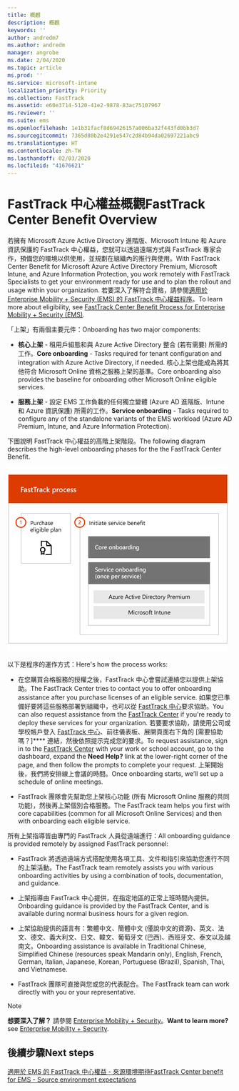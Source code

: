 ```yaml
---
title: 概觀
description: 概觀
keywords: ''
author: andredm7
ms.author: andredm
manager: angrobe
ms.date: 2/04/2020
ms.topic: article
ms.prod: ''
ms.service: microsoft-intune
localization_priority: Priority
ms.collection: FastTrack
ms.assetid: e60e3714-5120-41e2-9878-83ac75107967
ms.reviewer: ''
ms.suite: ems
ms.openlocfilehash: 1e1b31facf8d69426157a006ba32f443fd0bb3d7
ms.sourcegitcommit: 7365d80b2e4291e547c2d84b94da02697221abc9
ms.translationtype: HT
ms.contentlocale: zh-TW
ms.lasthandoff: 02/03/2020
ms.locfileid: "41676621"
---
```

# <a name="fasttrack-center-benefit-overview"></a><span data-ttu-id="7f3c6-103">FastTrack 中心權益概觀</span><span class="sxs-lookup"><span data-stu-id="7f3c6-103">FastTrack Center Benefit Overview</span></span>

<span data-ttu-id="7f3c6-104">若擁有 Microsoft Azure Active Directory 進階版、Microsoft Intune 和 Azure 資訊保護的 FastTrack 中心權益，您就可以透過遠端方式與 FastTrack 專家合作，預備您的環境以供使用，並規劃在組織內的推行與使用。</span><span class="sxs-lookup"><span data-stu-id="7f3c6-104">With FastTrack Center Benefit for Microsoft Azure Active Directory Premium, Microsoft Intune, and Azure Information Protection, you work remotely with FastTrack Specialists to get your environment ready for use and to plan the rollout and usage within your organization.</span></span> <span data-ttu-id="7f3c6-105">若要深入了解符合資格，請參閱[適用於 Enterprise Mobility + Security (EMS) 的 FastTrack 中心權益程序](EMS-fasttrack-process.md)。</span><span class="sxs-lookup"><span data-stu-id="7f3c6-105">To learn more about eligibility, see [FastTrack Center Benefit Process for Enterprise Mobility + Security (EMS)](EMS-fasttrack-process.md).</span></span>

<span data-ttu-id="7f3c6-106">「上架」有兩個主要元件：</span><span class="sxs-lookup"><span data-stu-id="7f3c6-106">Onboarding has two major components:</span></span>

-   <span data-ttu-id="7f3c6-107">**核心上架** - 租用戶組態和與 Azure Active Directory 整合 (若有需要) 所需的工作。</span><span class="sxs-lookup"><span data-stu-id="7f3c6-107">**Core onboarding** - Tasks required for tenant configuration and integration with Azure Active Directory, if needed.</span></span> <span data-ttu-id="7f3c6-108">核心上架也能成為將其他符合 Microsoft Online 資格之服務上架的基準。</span><span class="sxs-lookup"><span data-stu-id="7f3c6-108">Core onboarding also provides the baseline for onboarding other Microsoft Online eligible services.</span></span>

-   <span data-ttu-id="7f3c6-109">**服務上架** - 設定 EMS 工作負載的任何獨立變體 (Azure AD 進階版、Intune 和 Azure 資訊保護) 所需的工作。</span><span class="sxs-lookup"><span data-stu-id="7f3c6-109">**Service onboarding** - Tasks required to configure any of the standalone variants of the EMS workload (Azure AD Premium, Intune, and Azure Information Protection).</span></span>

<span data-ttu-id="7f3c6-110">下圖說明 FastTrack 中心權益的高階上架階段。</span><span class="sxs-lookup"><span data-stu-id="7f3c6-110">The following diagram describes the high-level onboarding phases for the the FastTrack Center Benefit.</span></span>

![使用 FastTrack 中心權益的高階上架階段](./media/ft-onboarding-process.png)

<span data-ttu-id="7f3c6-112">以下是程序的運作方式：</span><span class="sxs-lookup"><span data-stu-id="7f3c6-112">Here's how the process works:</span></span>

- <span data-ttu-id="7f3c6-113">在您購買合格服務的授權之後，FastTrack 中心會嘗試連絡您以提供上架協助。</span><span class="sxs-lookup"><span data-stu-id="7f3c6-113">The FastTrack Center tries to contact you to offer onboarding assistance after you purchase licenses of an eligible service.</span></span> <span data-ttu-id="7f3c6-114">如果您已準備好要將這些服務部署到組織中，也可以從 [FastTrack 中心](https://go.microsoft.com/fwlink/?linkid=780698)要求協助。</span><span class="sxs-lookup"><span data-stu-id="7f3c6-114">You can also request assistance from the [FastTrack Center](https://go.microsoft.com/fwlink/?linkid=780698) if you're ready to deploy these services for your organization.</span></span> <span data-ttu-id="7f3c6-115">若要要求協助，請使用公司或學校帳戶登入 [FastTrack 中心](https://go.microsoft.com/fwlink/?linkid=780698)、前往儀表板、展開頁面右下角的 [需要協助嗎？]\*\*\*\* 連結，然後依照提示完成您的要求。</span><span class="sxs-lookup"><span data-stu-id="7f3c6-115">To request assistance, sign in to the [FastTrack Center](https://go.microsoft.com/fwlink/?linkid=780698) with your work or school account, go to the dashboard, expand the **Need Help?** link at the lower-right corner of the page, and then follow the prompts to complete your request.</span></span> <span data-ttu-id="7f3c6-116">上架開始後，我們將安排線上會議的時間。</span><span class="sxs-lookup"><span data-stu-id="7f3c6-116">Once onboarding starts, we’ll set up a schedule of online meetings.</span></span>

-   <span data-ttu-id="7f3c6-117">FastTrack 團隊會先幫助您上架核心功能 (所有 Microsoft Online 服務的共同功能)，然後再上架個別合格服務。</span><span class="sxs-lookup"><span data-stu-id="7f3c6-117">The FastTrack team helps you first with core capabilities (common for all Microsoft Online Services) and then with onboarding each eligible service.</span></span>

<span data-ttu-id="7f3c6-118">所有上架指導皆由專門的 FastTrack 人員從遠端進行：</span><span class="sxs-lookup"><span data-stu-id="7f3c6-118">All onboarding guidance is provided remotely by assigned FastTrack personnel:</span></span>

-   <span data-ttu-id="7f3c6-119">FastTrack 將透過遠端方式搭配使用各項工具、文件和指引來協助您進行不同的上架活動。</span><span class="sxs-lookup"><span data-stu-id="7f3c6-119">The FastTrack team remotely assists you with various onboarding activities by using a combination of tools, documentation, and guidance.</span></span>

-   <span data-ttu-id="7f3c6-120">上架指導由 FastTrack 中心提供，在指定地區的正常上班時間內提供。</span><span class="sxs-lookup"><span data-stu-id="7f3c6-120">Onboarding guidance is provided by the FastTrack Center, and is available during normal business hours for a given region.</span></span>

-   <span data-ttu-id="7f3c6-121">上架協助提供的語言有：繁體中文、簡體中文 (僅說中文的資源)、英文、法文、德文、義大利文、日文、韓文、葡萄牙文 (巴西)、西班牙文、泰文以及越南文。</span><span class="sxs-lookup"><span data-stu-id="7f3c6-121">Onboarding assistance is available in Traditional Chinese, Simplified Chinese (resources speak Mandarin only), English, French, German, Italian, Japanese, Korean, Portuguese (Brazil), Spanish, Thai, and Vietnamese.</span></span>

-   <span data-ttu-id="7f3c6-122">FastTrack 團隊可直接與您或您的代表配合。</span><span class="sxs-lookup"><span data-stu-id="7f3c6-122">The FastTrack team can work directly with you or your representative.</span></span>

> [!NOTE]
> <span data-ttu-id="7f3c6-123">**想要深入了解？** 請參閱 [Enterprise Mobility + Security](https://www.microsoft.com/cloud-platform/enterprise-mobility)。</span><span class="sxs-lookup"><span data-stu-id="7f3c6-123">**Want to learn more?** see [Enterprise Mobility + Security](https://www.microsoft.com/cloud-platform/enterprise-mobility).</span></span>

## <a name="next-steps"></a><span data-ttu-id="7f3c6-124">後續步驟</span><span class="sxs-lookup"><span data-stu-id="7f3c6-124">Next steps</span></span>

[<span data-ttu-id="7f3c6-125">適用於 EMS 的 FastTrack 中心權益 - 來源環境期待</span><span class="sxs-lookup"><span data-stu-id="7f3c6-125">FastTrack Center benefit for EMS - Source environment expectations</span></span>](EMS-source-environment-expectations.md)
